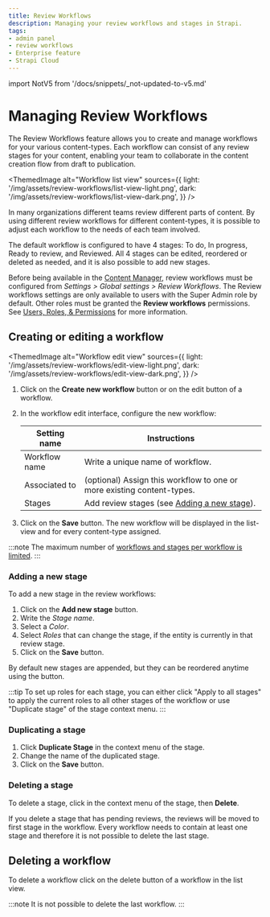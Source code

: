 ```yaml
---
title: Review Workflows
description: Managing your review workflows and stages in Strapi.
tags:
- admin panel
- review workflows
- Enterprise feature
- Strapi Cloud
---
```


import NotV5 from '/docs/snippets/_not-updated-to-v5.md'

# Managing Review Workflows <EnterpriseBadge /> <CloudTeamBadge/>

The Review Workflows feature allows you to create and manage workflows for your various content-types. Each workflow can consist of any review stages for your content, enabling your team to collaborate in the content creation flow from draft to publication.

<ThemedImage
  alt="Workflow list view"
  sources={{
    light: '/img/assets/review-workflows/list-view-light.png',
    dark: '/img/assets/review-workflows/list-view-dark.png',
  }}
/>

In many organizations different teams review different parts of content. By using different review workflows for different content-types, it is possible to adjust each workflow to the needs of each team involved.

The default workflow is configured to have 4 stages: To do, In progress, Ready to review, and Reviewed. All 4 stages can be edited, reordered or deleted as needed, and it is also possible to add new stages.

Before being available in the [Content Manager](/user-docs/content-manager/reviewing-content), review workflows must be configured from <Icon name="gear-six" /> *Settings > Global settings > Review Workflows*. The Review workflows settings are only available to users with the Super Admin role by default. Other roles must be granted the **Review workflows** permissions. See [Users, Roles, & Permissions](/user-docs/users-roles-permissions) for more information.

## Creating or editing a workflow

<ThemedImage
  alt="Workflow edit view"
  sources={{
    light: '/img/assets/review-workflows/edit-view-light.png',
    dark: '/img/assets/review-workflows/edit-view-dark.png',
  }}
/>

1. Click on the **Create new workflow** button or on the edit button <Icon name="pencil-simple" /> of a workflow.
2. In the workflow edit interface, configure the new workflow:

    | Setting name   | Instructions                                                             |
    | -------------- | ------------------------------------------------------------------------ |
    | Workflow name  | Write a unique name of workflow.                                         |
    | Associated to  | (optional) Assign this workflow to one or more existing content-types.   |
    | Stages         | Add review stages (see [Adding a new stage](#adding-a-new-stage)).       |

3. Click on the **Save** button. The new workflow will be displayed in the list-view and for every content-type assigned.

:::note
The maximum number of [workflows and stages per workflow is limited](https://strapi.io/pricing-cloud).
:::


### Adding a new stage

To add a new stage in the review workflows:

1. Click on the **Add new stage** button.
2. Write the *Stage name*.
3. Select a *Color*.
4. Select *Roles* that can change the stage, if the entity is currently in that review stage.
5. Click on the **Save** button.

By default new stages are appended, but they can be reordered anytime using the <Icon name="dots-six-vertical" classes="ph-bold"/> button.

:::tip
To set up roles for each stage, you can either click "Apply to all stages" to apply the current roles to all other stages of the workflow or use "Duplicate stage" of the stage context menu.
:::


### Duplicating a stage

1. Click **Duplicate Stage** in the context menu of the stage.
2. Change the name of the duplicated stage.
2. Click on the **Save** button.


### Deleting a stage

To delete a stage, click <Icon name="dots-three-outline" /> in the context menu of the stage, then **Delete**.

If you delete a stage that has pending reviews, the reviews will be moved to first stage in the workflow. Every workflow needs to
contain at least one stage and therefore it is not possible to delete the last stage.


## Deleting a workflow

To delete a workflow click on the delete button <Icon name="trash"/> of a workflow in the list view.

:::note
It is not possible to delete the last workflow.
:::

<FeedbackPlaceholder />
